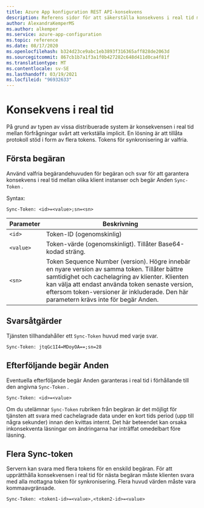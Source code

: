 ```yaml
---
title: Azure App konfiguration REST API-konsekvens
description: Referens sidor för att säkerställa konsekvens i real tid med hjälp av Azure App konfigurations REST API
author: AlexandraKemperMS
ms.author: alkemper
ms.service: azure-app-configuration
ms.topic: reference
ms.date: 08/17/2020
ms.openlocfilehash: b324d23ce9abc1eb3893f316365aff828de2063d
ms.sourcegitcommit: 867cb1b7a1f3a1f0b427282c648d411d0ca4f81f
ms.translationtype: MT
ms.contentlocale: sv-SE
ms.lasthandoff: 03/19/2021
ms.locfileid: "96932633"
---
```

# <a name="real-time-consistency"></a>Konsekvens i real tid

På grund av typen av vissa distribuerade system är konsekvensen i real tid mellan förfrågningar svårt att verkställa implicit. En lösning är att tillåta protokoll stöd i form av flera tokens. Tokens för synkronisering är valfria.

## <a name="initial-request"></a>Första begäran

Använd valfria begärandehuvuden för begäran och svar för att garantera konsekvens i real tid mellan olika klient instanser och begär Anden `Sync-Token` .

Syntax:

```http
Sync-Token: <id>=<value>;sn=<sn>
```

|Parameter|Beskrivning|
|--|--|
| `<id>` | Token-ID (ogenomskinlig) |
| `<value>` | Token-värde (ogenomskinligt). Tillåter Base64-kodad sträng. |
| `<sn>` | Token Sequence Number (version). Högre innebär en nyare version av samma token. Tillåter bättre samtidighet och cachelagring av klienter. Klienten kan välja att endast använda token senaste version, eftersom token-versioner är inkluderade. Den här parametern krävs inte för begär Anden. |

## <a name="response"></a>Svarsåtgärder

Tjänsten tillhandahåller ett `Sync-Token` huvud med varje svar.

```http
Sync-Token: jtqGc1I4=MDoyOA==;sn=28
```

## <a name="subsequent-requests"></a>Efterföljande begär Anden

Eventuella efterföljande begär Anden garanteras i real tid i förhållande till den angivna `Sync-Token` .

```http
Sync-Token: <id>=<value>
```

Om du utelämnar `Sync-Token` rubriken från begäran är det möjligt för tjänsten att svara med cachelagrade data under en kort tids period (upp till några sekunder) innan den kvittas internt. Det här beteendet kan orsaka inkonsekventa läsningar om ändringarna har inträffat omedelbart före läsning.

## <a name="multiple-sync-tokens"></a>Flera Sync-token

Servern kan svara med flera tokens för en enskild begäran. För att upprätthålla konsekvensen i real tid för nästa begäran måste klienten svara med alla mottagna token för synkronisering. Flera huvud värden måste vara kommaavgränsade.

```http
Sync-Token: <token1-id>=<value>,<token2-id>=<value>
```
